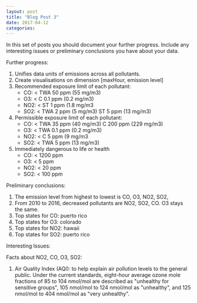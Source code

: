 ```yaml
---
layout: post
title: "Blog Post 3"
date: 2017-04-12
categories: 
---
```


In this set of posts you should document your further progress.  Include any interesting issues or preliminary conclusions you have about your data.

Further progress:
1. Unifies data units of emissions across all pollutants. 
2. Create visualisations on dimension [maxHour, emission level]
3. Recommended exposure limit of each pollutant:
	- CO: < TWA 50 ppm (55 mg/m3)
	- O3: < C 0.1 ppm (0.2 mg/m3)
	- NO2: < ST 1 ppm (1.8 mg/m3
	- SO2: < TWA 2 ppm (5 mg/m3) ST 5 ppm (13 mg/m3)
4. Permissible exposure limit of each pollutant:
	- CO: < TWA 35 ppm (40 mg/m3) C 200 ppm (229 mg/m3)
	- O3: < TWA 0.1 ppm (0.2 mg/m3)
	- NO2: < C 5 ppm (9 mg/m3
	- SO2: < TWA 5 ppm (13 mg/m3)
5. Immediately dangerous to life or health
	- CO: < 1200 ppm
	- O3: < 5 ppm
	- NO2: < 20 ppm 
	- SO2: < 100 ppm


Preliminary conclusions:
1. The emission level from highest to lowest is CO, O3, NO2, SO2, 
2. From 2010 to 2016, decreased pollutants are NO2, SO2, CO. O3 stays the same. 
3. Top states for CO: puerto rico
4. Top states for O3: colorado
5. Top states for NO2: hawaii
6. Top states for SO2: puerto rico

Interesting Issues:

Facts about NO2, CO, O3, SO2:
1. Air Quality Index (AQI): to help explain air pollution levels to the general public. Under the current standards, eight-hour average ozone mole fractions of 85 to 104 nmol/mol are described as "unhealthy for sensitive groups", 105 nmol/mol to 124 nmol/mol as "unhealthy", and 125 nmol/mol to 404 nmol/mol as "very unhealthy".

